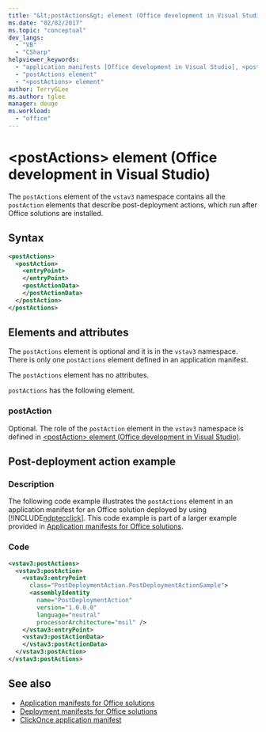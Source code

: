 ```yaml
---
title: "&lt;postActions&gt; element (Office development in Visual Studio)"
ms.date: "02/02/2017"
ms.topic: "conceptual"
dev_langs:
  - "VB"
  - "CSharp"
helpviewer_keywords:
  - "application manifests [Office development in Visual Studio], <postActions> element"
  - "postActions element"
  - "<postActions> element"
author: TerryGLee
ms.author: tglee
manager: douge
ms.workload:
  - "office"
---
```

# &lt;postActions&gt; element (Office development in Visual Studio)
  The `postActions` element of the `vstav3` namespace contains all the `postAction` elements that describe post-deployment actions, which run after Office solutions are installed.

## Syntax

```xml
<postActions>
  <postAction>
    <entryPoint>
    </entryPoint>
    <postActionData>
    </postActionData>
  </postAction>
</postActions>
```

## Elements and attributes
 The `postActions` element is optional and it is in the `vstav3` namespace. There is only one `postActions` element defined in an application manifest.

 The `postActions` element has no attributes.

 `postActions` has the following element.

### postAction
 Optional. The role of the `postAction` element in the `vstav3` namespace is defined in [&#60;postAction&#62; element &#40;Office development in Visual Studio&#41;](../vsto/postaction-element-office-development-in-visual-studio.md).

## Post-deployment action example

### Description
 The following code example illustrates the `postActions` element in an application manifest for an Office solution deployed by using [!INCLUDE[ndptecclick](../vsto/includes/ndptecclick-md.md)]. This code example is part of a larger example provided in [Application manifests for Office solutions](../vsto/application-manifests-for-office-solutions.md).

### Code

```xml
<vstav3:postActions>
  <vstav3:postAction>
    <vstav3:entryPoint
      class="PostDeploymentAction.PostDeploymentActionSample">
      <assemblyIdentity
        name="PostDeploymentAction"
        version="1.0.0.0"
        language="neutral"
        processorArchitecture="msil" />
    </vstav3:entryPoint>
    <vstav3:postActionData>
    </vstav3:postActionData>
  </vstav3:postAction>
</vstav3:postActions>
```

## See also

- [Application manifests for Office solutions](../vsto/application-manifests-for-office-solutions.md)
- [Deployment manifests for Office solutions](../vsto/deployment-manifests-for-office-solutions.md)
- [ClickOnce application manifest](../deployment/clickonce-application-manifest.md)
